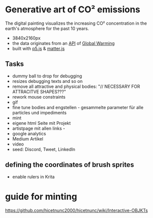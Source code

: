 # Generative art of CO² emissions

The digital painting visualizes the increasing CO² concentration in the earth's atmosphere for the past 10 years. 

* 3840x2160px
* the data originates from an [API](https://global-warming.org/api/co2-api) of [Global Warming](https://global-warming.org/)
* built with [p5.js](https://p5js.org/) & [matter.js](https://brm.io/matter-js/)


## Tasks
* dummy ball to drop for debugging
* resizes debugging texts and so on
* remove all attractive and physical bodies: "// NECESSARY FOR ATTRACITVE SHAPES???"
* rework mouse constraints
* gif
* fine tune bodies and engstellen - gesammelte parameter für alle particles und impediments
* mint
* eigene html Seite mit Projekt
* artistpage mit allen links - 
* google analytics
* Medium Artikel
* video
* seed: Discord, Tweet, LinkedIn


## defining the coordinates of brush sprites
* enable rulers in Krita


# guide for minting

https://github.com/hicetnunc2000/hicetnunc/wiki/Interactive-OBJKTs